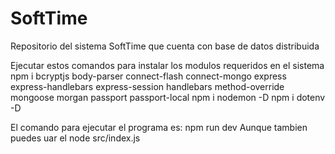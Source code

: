 # SoftTime
Repositorio del sistema SoftTime que cuenta con base de datos distribuida

Ejecutar estos comandos para instalar los modulos requeridos en el sistema
npm i bcryptjs body-parser connect-flash connect-mongo express express-handlebars express-session handlebars method-override mongoose morgan passport passport-local
npm i nodemon -D
npm i dotenv -D

El comando para ejecutar el programa es: npm run dev
Aunque tambien puedes uar el node src/index.js


